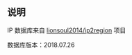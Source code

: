 ## 说明

IP 数据库来自 [lionsoul2014/ip2region](https://github.com/lionsoul2014/ip2region) 项目

数据库版本：2018.07.26
